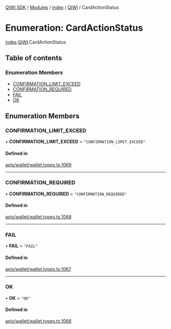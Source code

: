 [QIWI SDK](../README.md) / [Modules](../modules.md) / [index](../modules/index.md) / [QIWI](../modules/index.QIWI.md) / CardActionStatus

# Enumeration: CardActionStatus

[index](../modules/index.md).[QIWI](../modules/index.QIWI.md).CardActionStatus

## Table of contents

### Enumeration Members

- [CONFIRMATION\_LIMIT\_EXCEED](index.QIWI.CardActionStatus.md#confirmation_limit_exceed)
- [CONFIRMATION\_REQUIRED](index.QIWI.CardActionStatus.md#confirmation_required)
- [FAIL](index.QIWI.CardActionStatus.md#fail)
- [OK](index.QIWI.CardActionStatus.md#ok)

## Enumeration Members

### CONFIRMATION\_LIMIT\_EXCEED

• **CONFIRMATION\_LIMIT\_EXCEED** = ``"CONFIRMATION_LIMIT_EXCEED"``

#### Defined in

[apis/wallet/wallet.types.ts:1069](https://github.com/AlexXanderGrib/node-qiwi-sdk/blob/501d75e/src/apis/wallet/wallet.types.ts#L1069)

___

### CONFIRMATION\_REQUIRED

• **CONFIRMATION\_REQUIRED** = ``"CONFIRMATION_REQUIRED"``

#### Defined in

[apis/wallet/wallet.types.ts:1068](https://github.com/AlexXanderGrib/node-qiwi-sdk/blob/501d75e/src/apis/wallet/wallet.types.ts#L1068)

___

### FAIL

• **FAIL** = ``"FAIL"``

#### Defined in

[apis/wallet/wallet.types.ts:1067](https://github.com/AlexXanderGrib/node-qiwi-sdk/blob/501d75e/src/apis/wallet/wallet.types.ts#L1067)

___

### OK

• **OK** = ``"OK"``

#### Defined in

[apis/wallet/wallet.types.ts:1066](https://github.com/AlexXanderGrib/node-qiwi-sdk/blob/501d75e/src/apis/wallet/wallet.types.ts#L1066)
